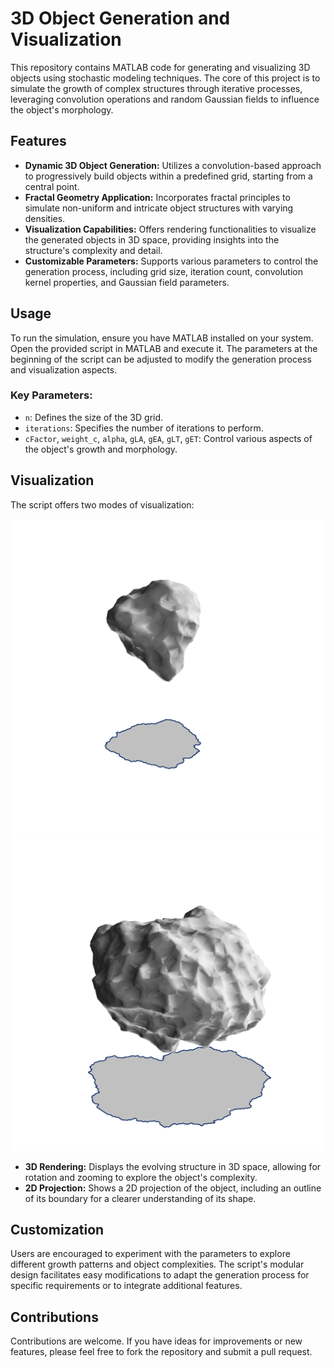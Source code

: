 # 3D Object Generation and Visualization

This repository contains MATLAB code for generating and visualizing 3D objects using stochastic modeling techniques. The core of this project is to simulate the growth of complex structures through iterative processes, leveraging convolution operations and random Gaussian fields to influence the object's morphology.

## Features

- **Dynamic 3D Object Generation:** Utilizes a convolution-based approach to progressively build objects within a predefined grid, starting from a central point.
- **Fractal Geometry Application:** Incorporates fractal principles to simulate non-uniform and intricate object structures with varying densities.
- **Visualization Capabilities:** Offers rendering functionalities to visualize the generated objects in 3D space, providing insights into the structure's complexity and detail.
- **Customizable Parameters:** Supports various parameters to control the generation process, including grid size, iteration count, convolution kernel properties, and Gaussian field parameters.

## Usage

To run the simulation, ensure you have MATLAB installed on your system. Open the provided script in MATLAB and execute it. The parameters at the beginning of the script can be adjusted to modify the generation process and visualization aspects.

### Key Parameters:

- `n`: Defines the size of the 3D grid.
- `iterations`: Specifies the number of iterations to perform.
- `cFactor`, `weight_c`, `alpha`, `gLA`, `gEA`, `gLT`, `gET`: Control various aspects of the object's growth and morphology.

## Visualization

The script offers two modes of visualization:

![3D Rendering - 1](ex1.png)
![3D Rendering - 2](ex2.png)

- **3D Rendering:** Displays the evolving structure in 3D space, allowing for rotation and zooming to explore the object's complexity.
- **2D Projection:** Shows a 2D projection of the object, including an outline of its boundary for a clearer understanding of its shape.

## Customization

Users are encouraged to experiment with the parameters to explore different growth patterns and object complexities. The script's modular design facilitates easy modifications to adapt the generation process for specific requirements or to integrate additional features.

## Contributions

Contributions are welcome. If you have ideas for improvements or new features, please feel free to fork the repository and submit a pull request.


